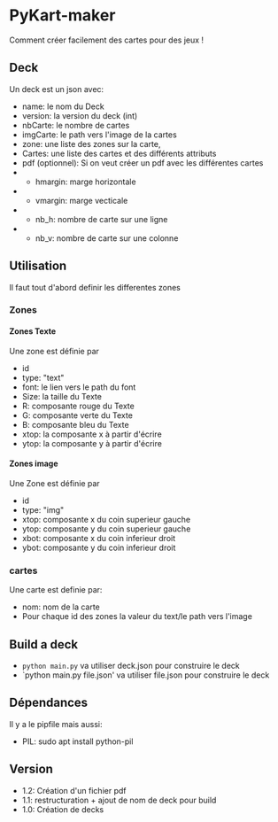 # PyKart-maker
Comment créer facilement des cartes pour des jeux !

## Deck
Un deck est un json avec:
* name: le nom du Deck
* version: la version du deck (int)
* nbCarte: le nombre de cartes
* imgCarte: le path vers l'image de la cartes
* zone: une liste des zones sur la carte,
* Cartes: une liste des cartes et des différents attributs
* pdf (optionnel): Si on veut créer un pdf avec les différentes cartes
* * hmargin: marge horizontale
* * vmargin: marge vecticale
* * nb_h: nombre de carte sur une ligne
* * nb_v: nombre de carte sur une colonne

## Utilisation
Il faut tout d'abord definir les differentes zones

### Zones
#### Zones Texte
Une zone est définie par
* id
* type: "text"
* font: le lien vers le path du font
* Size: la taille du Texte
* R: composante rouge du Texte
* G: composante verte du Texte
* B: composante bleu du Texte
* xtop: la composante x à partir d'écrire
* ytop: la composante y à partir d'écrire
  
#### Zones image
Une Zone est définie par
* id
* type: "img"
* xtop: composante x du coin superieur gauche
* ytop: composante y du coin superieur gauche
* xbot: composante x du coin inferieur droit
* ybot: composante y du coin inferieur droit

### cartes
Une carte est definie par:
* nom: nom de la carte
* Pour chaque id des zones la valeur du text/le path vers l'image

## Build a deck
* `python main.py` va utiliser deck.json pour construire le deck
* `python main.py file.json' va utiliser file.json pour construire le deck

## Dépendances
Il y a le pipfile mais aussi:
* PIL: sudo apt install python-pil

## Version

* 1.2: Création d'un fichier pdf
* 1.1: restructuration + ajout de nom de deck pour build
* 1.0: Création de decks